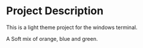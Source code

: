 # Project Description #

This is a light theme project for the windows terminal.

A Soft mix of orange, blue and green.
